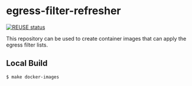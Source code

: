 # egress-filter-refresher
[![REUSE status](https://api.reuse.software/badge/github.com/gardener/egress-filter-refresher)](https://api.reuse.software/info/github.com/gardener/egress-filter-refresher)

This repository can be used to create container images that can apply the egress filter lists.

## Local Build

```bash
$ make docker-images
```
